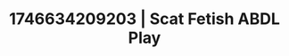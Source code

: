 ---
categories:
- AI-generated
- Self-pleasure
- Hidden desires
- Erotic tension build
- Voyeur fantasy
- ASMR
- Erotic tension
- Cosplay
image: /assets/images/1746634209203.jpg
layout: post
seo:
  description: Featured content with sensual ABDL Play, Scat Fetish. HD images available.
  keywords: ABDL Play, Scat Fetish
  og_image: /assets/images/1746634209203.jpg
  schema_type: VisualArtwork
tags:
- ABDL Play
- '#1746634209203'
- Scat Fetish
title: 1746634209203 | Scat Fetish ABDL Play
---